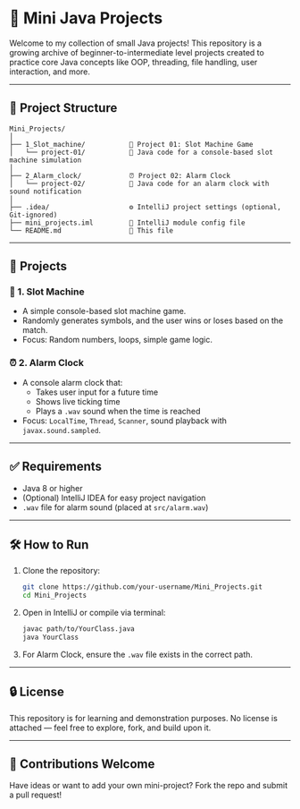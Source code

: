 # 🚀 Mini Java Projects

Welcome to my collection of small Java projects! This repository is a growing archive of beginner-to-intermediate level projects created to practice core Java concepts like OOP, threading, file handling, user interaction, and more.

---

## 📂 Project Structure

```
Mini_Projects/
│
├── 1_Slot_machine/           🎰 Project 01: Slot Machine Game  
│   └── project-01/           📆 Java code for a console-based slot machine simulation
│
├── 2_Alarm_clock/            ⏰ Project 02: Alarm Clock  
│   └── project-02/           📆 Java code for an alarm clock with sound notification
│
├── .idea/                    ⚙️ IntelliJ project settings (optional, Git-ignored)
├── mini_projects.iml         📄 IntelliJ module config file
└── README.md                 📝 This file
```

---

## 📌 Projects

### 🎰 1. Slot Machine
- A simple console-based slot machine game.
- Randomly generates symbols, and the user wins or loses based on the match.
- Focus: Random numbers, loops, simple game logic.

### ⏰ 2. Alarm Clock
- A console alarm clock that:
  - Takes user input for a future time
  - Shows live ticking time
  - Plays a `.wav` sound when the time is reached
- Focus: `LocalTime`, `Thread`, `Scanner`, sound playback with `javax.sound.sampled`.

---

## ✅ Requirements

- Java 8 or higher
- (Optional) IntelliJ IDEA for easy project navigation
- `.wav` file for alarm sound (placed at `src/alarm.wav`)

---

## 🛠️ How to Run

1. Clone the repository:
   ```bash
   git clone https://github.com/your-username/Mini_Projects.git
   cd Mini_Projects
   ```

2. Open in IntelliJ or compile via terminal:
   ```bash
   javac path/to/YourClass.java
   java YourClass
   ```

3. For Alarm Clock, ensure the `.wav` file exists in the correct path.

---

## 🔒 License

This repository is for learning and demonstration purposes. No license is attached — feel free to explore, fork, and build upon it.

---

## 🙌 Contributions Welcome

Have ideas or want to add your own mini-project? Fork the repo and submit a pull request!

